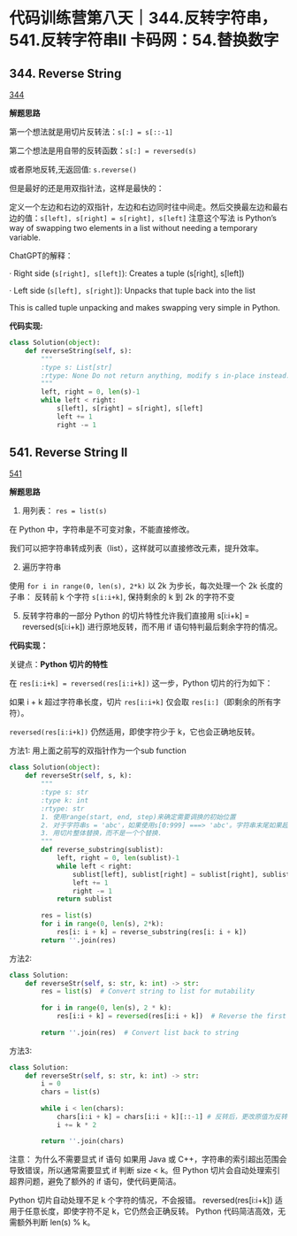 # 代码训练营第八天｜344.反转字符串， 541.反转字符串II 卡码网：54.替换数字

## 344. Reverse String
[344](https://leetcode.com/problems/reverse-string/description/)

**解题思路**

第一个想法就是用切片反转法：`s[:] = s[::-1]`

第二个想法是用自带的反转函数：`s[:] = reversed(s)`

或者原地反转,无返回值: `s.reverse()`

但是最好的还是用双指针法，这样是最快的：

定义一个左边和右边的双指针，左边和右边同时往中间走。然后交换最左边和最右边的值：`s[left], s[right] = s[right], s[left]`
注意这个写法 is Python’s way of swapping two elements in a list without needing a temporary variable.

ChatGPT的解释：

· Right side (`s[right], s[left]`): Creates a tuple (s[right], s[left])

· Left side (`s[left], s[right]`): Unpacks that tuple back into the list

This is called tuple unpacking and makes swapping very simple in Python.

**代码实现:**
```python
class Solution(object):
    def reverseString(self, s):
        """
        :type s: List[str]
        :rtype: None Do not return anything, modify s in-place instead.
        """
        left, right = 0, len(s)-1
        while left < right:
            s[left], s[right] = s[right], s[left]
            left += 1
            right -= 1
```
## 541. Reverse String II
[541](https://leetcode.com/problems/reverse-string-ii/description/)

**解题思路**

1. 用列表： `res = list(s)`
   
在 Python 中，字符串是不可变对象，不能直接修改。

我们可以把字符串转成列表（list），这样就可以直接修改元素，提升效率。

2. 遍历字符串
   
使用 `for i in range(0, len(s), 2*k)` 以 2k 为步长，每次处理一个 2k 长度的子串：
反转前 k 个字符 `s[i:i+k]`, 保持剩余的 k 到 2k 的字符不变

5. 反转字符串的一部分
Python 的切片特性允许我们直接用 s[i:i+k] = reversed(s[i:i+k]) 进行原地反转，而不用 if 语句特判最后剩余字符的情况。

**代码实现：**

关键点：**Python 切片的特性**

在 `res[i:i+k] = reversed(res[i:i+k])` 这一步，Python 切片的行为如下：

如果 i + k 超过字符串长度，切片 `res[i:i+k]` 仅会取 `res[i:]`（即剩余的所有字符）。

`reversed(res[i:i+k])` 仍然适用，即使字符少于 k，它也会正确地反转。

方法1: 用上面之前写的双指针作为一个sub function
```python
class Solution(object):
    def reverseStr(self, s, k):
        """
        :type s: str
        :type k: int
        :rtype: str
        1. 使用range(start, end, step)来确定需要调换的初始位置
        2. 对于字符串s = 'abc'，如果使用s[0:999] ===> 'abc'。字符串末尾如果超过最大长度，则会返回至字符串最后一个值，这个特性可以避免一些边界条件的处理。
        3. 用切片整体替换，而不是一个个替换.
        """
        def reverse_substring(sublist):
            left, right = 0, len(sublist)-1
            while left < right:
                sublist[left], sublist[right] = sublist[right], sublist[left]
                left += 1
                right -= 1
            return sublist
        
        res = list(s)
        for i in range(0, len(s), 2*k):
            res[i: i + k] = reverse_substring(res[i: i + k])
        return ''.join(res)
```
方法2:
```python
class Solution:
    def reverseStr(self, s: str, k: int) -> str:
        res = list(s)  # Convert string to list for mutability
        
        for i in range(0, len(s), 2 * k):
            res[i:i + k] = reversed(res[i:i + k])  # Reverse the first k characters in every 2k segment
        
        return ''.join(res)  # Convert list back to string
```
方法3:
```python
class Solution:
    def reverseStr(self, s: str, k: int) -> str:
        i = 0
        chars = list(s)
        
        while i < len(chars):
            chars[i:i + k] = chars[i:i + k][::-1] # 反转后，更改原值为反转后值
            i += k * 2

        return ''.join(chars)
```
注意：
为什么不需要显式 if 语句
如果用 Java 或 C++，字符串的索引超出范围会导致错误，所以通常需要显式 if 判断 size < k。但 Python 切片会自动处理索引超界问题，避免了额外的 if 语句，使代码更简洁。

Python 切片自动处理不足 k 个字符的情况，不会报错。
reversed(res[i:i+k]) 适用于任意长度，即使字符不足 k，它仍然会正确反转。
Python 代码简洁高效，无需额外判断 len(s) % k。
